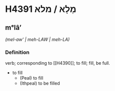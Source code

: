 # H4391 מְלָא / מלא

## mᵉlâʼ

_(mel-aw' | meh-LAW | meh-LA)_

### Definition

verb; corresponding to [[H4390]]; to fill; fill, be full.

- to fill
    - (Peal) to fill
    - (Ithpeal) to be filled
